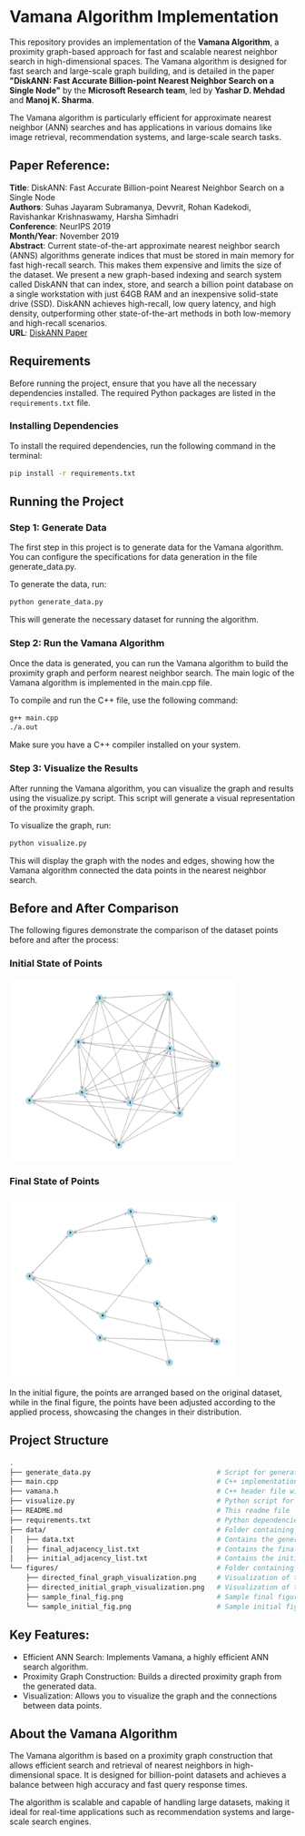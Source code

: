 # Vamana Algorithm Implementation

This repository provides an implementation of the **Vamana Algorithm**, a proximity graph-based approach for fast and scalable nearest neighbor search in high-dimensional spaces. The Vamana algorithm is designed for fast search and large-scale graph building, and is detailed in the paper **"DiskANN: Fast Accurate Billion-point Nearest Neighbor Search on a Single Node"** by the **Microsoft Research team**, led by **Yashar D. Mehdad** and **Manoj K. Sharma**.

The Vamana algorithm is particularly efficient for approximate nearest neighbor (ANN) searches and has applications in various domains like image retrieval, recommendation systems, and large-scale search tasks.

## Paper Reference:
**Title**: DiskANN: Fast Accurate Billion-point Nearest Neighbor Search on a Single Node  
**Authors**: Suhas Jayaram Subramanya, Devvrit, Rohan Kadekodi, Ravishankar Krishnaswamy, Harsha Simhadri  
**Conference**: NeurIPS 2019  
**Month/Year**: November 2019  
**Abstract**: Current state-of-the-art approximate nearest neighbor search (ANNS) algorithms generate indices that must be stored in main memory for fast high-recall search. This makes them expensive and limits the size of the dataset. We present a new graph-based indexing and search system called DiskANN that can index, store, and search a billion point database on a single workstation with just 64GB RAM and an inexpensive solid-state drive (SSD). DiskANN achieves high-recall, low query latency, and high density, outperforming other state-of-the-art methods in both low-memory and high-recall scenarios.  
**URL**: [DiskANN Paper](https://www.microsoft.com/en-us/research/publication/diskann-fast-accurate-billion-point-nearest-neighbor-search-on-a-single-node/)

## Requirements

Before running the project, ensure that you have all the necessary dependencies installed. The required Python packages are listed in the `requirements.txt` file.

### Installing Dependencies
To install the required dependencies, run the following command in the terminal:

```bash
pip install -r requirements.txt
```

## Running the Project
### Step 1: Generate Data
The first step in this project is to generate data for the Vamana algorithm. You can configure the specifications for data generation in the file generate_data.py.

To generate the data, run:

```bash
python generate_data.py
```

This will generate the necessary dataset for running the algorithm.

### Step 2: Run the Vamana Algorithm
Once the data is generated, you can run the Vamana algorithm to build the proximity graph and perform nearest neighbor search. The main logic of the Vamana algorithm is implemented in the main.cpp file.

To compile and run the C++ file, use the following command:

```bash
g++ main.cpp
./a.out
```

Make sure you have a C++ compiler installed on your system.

### Step 3: Visualize the Results
After running the Vamana algorithm, you can visualize the graph and results using the visualize.py script. This script will generate a visual representation of the proximity graph.

To visualize the graph, run:

```bash
python visualize.py
```

This will display the graph with the nodes and edges, showing how the Vamana algorithm connected the data points in the nearest neighbor search.

## Before and After Comparison

The following figures demonstrate the comparison of the dataset points before and after the process:

### Initial State of Points
<img src="figures/sample_initial_fig.png" alt="Initial State" width="400"/>

### Final State of Points
<img src="figures/sample_final_fig.png" alt="Final State" width="400"/>

In the initial figure, the points are arranged based on the original dataset, while in the final figure, the points have been adjusted according to the applied process, showcasing the changes in their distribution.

## Project Structure

```bash
.
├── generate_data.py                               # Script for generating dataset
├── main.cpp                                       # C++ implementation entry point
├── vamana.h                                       # C++ header file with Vamana algorithm implementation
├── visualize.py                                   # Python script for visualizing the graph
├── README.md                                      # This readme file
├── requirements.txt                               # Python dependencies for visualization
├── data/                                          # Folder containing data files
│   ├── data.txt                                   # Contains the generated data points
│   ├── final_adjacency_list.txt                   # Contains the final adjacency list
│   ├── initial_adjacency_list.txt                 # Contains the initial adjacency list
└── figures/                                       # Folder containing graph visualizations
    ├── directed_final_graph_visualization.png     # Visualization of the final directed graph
    ├── directed_initial_graph_visualization.png   # Visualization of the initial directed graph
    ├── sample_final_fig.png                       # Sample final figure for 10 points
    └── sample_initial_fig.png                     # Sample initial figure for 10 points


```

## Key Features:
- Efficient ANN Search: Implements Vamana, a highly efficient ANN search algorithm.
- Proximity Graph Construction: Builds a directed proximity graph from the generated data.
- Visualization: Allows you to visualize the graph and the connections between data points.

## About the Vamana Algorithm
The Vamana algorithm is based on a proximity graph construction that allows efficient search and retrieval of nearest neighbors in high-dimensional space. It is designed for billion-point datasets and achieves a balance between high accuracy and fast query response times.

The algorithm is scalable and capable of handling large datasets, making it ideal for real-time applications such as recommendation systems and large-scale search engines.